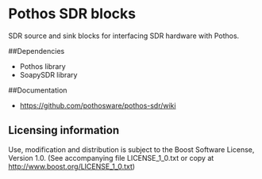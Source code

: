 # Pothos SDR blocks

SDR source and sink blocks for interfacing SDR hardware with Pothos.

##Dependencies

* Pothos library
* SoapySDR library

##Documentation

* https://github.com/pothosware/pothos-sdr/wiki

## Licensing information

Use, modification and distribution is subject to the Boost Software
License, Version 1.0. (See accompanying file LICENSE_1_0.txt or copy at
http://www.boost.org/LICENSE_1_0.txt)
